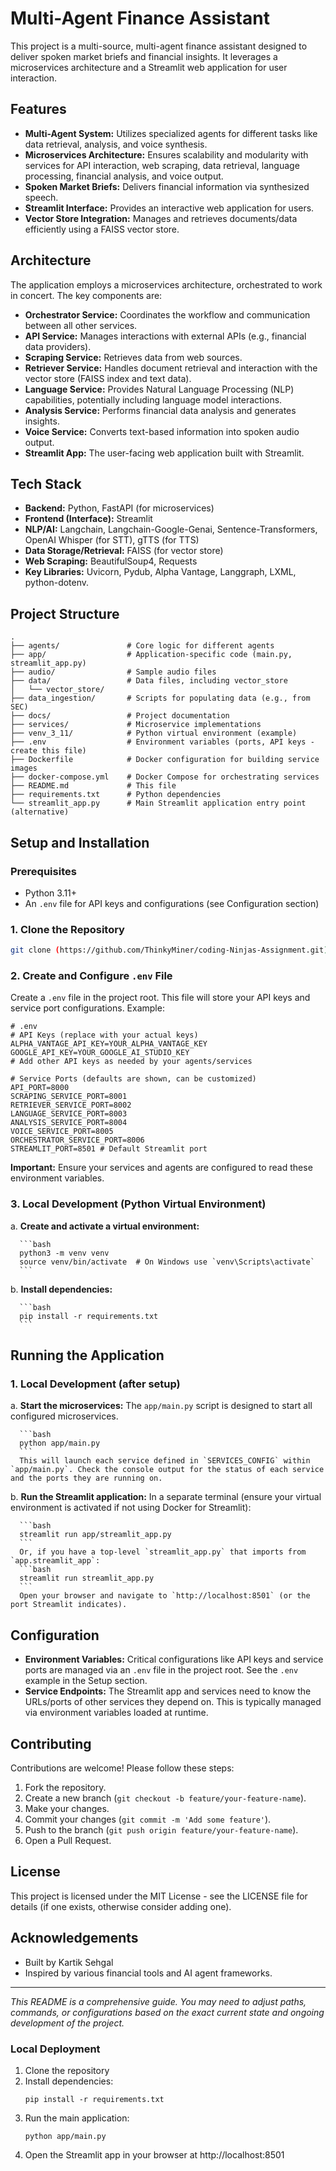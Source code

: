 # Multi-Agent Finance Assistant

This project is a multi-source, multi-agent finance assistant designed to deliver spoken market briefs and financial insights. It leverages a microservices architecture and a Streamlit web application for user interaction.

## Features

*   **Multi-Agent System:** Utilizes specialized agents for different tasks like data retrieval, analysis, and voice synthesis.
*   **Microservices Architecture:** Ensures scalability and modularity with services for API interaction, web scraping, data retrieval, language processing, financial analysis, and voice output.
*   **Spoken Market Briefs:** Delivers financial information via synthesized speech.
*   **Streamlit Interface:** Provides an interactive web application for users.
*   **Vector Store Integration:** Manages and retrieves documents/data efficiently using a FAISS vector store.

## Architecture

The application employs a microservices architecture, orchestrated to work in concert. The key components are:

*   **Orchestrator Service:** Coordinates the workflow and communication between all other services.
*   **API Service:** Manages interactions with external APIs (e.g., financial data providers).
*   **Scraping Service:** Retrieves data from web sources.
*   **Retriever Service:** Handles document retrieval and interaction with the vector store (FAISS index and text data).
*   **Language Service:** Provides Natural Language Processing (NLP) capabilities, potentially including language model interactions.
*   **Analysis Service:** Performs financial data analysis and generates insights.
*   **Voice Service:** Converts text-based information into spoken audio output.
*   **Streamlit App:** The user-facing web application built with Streamlit.

## Tech Stack

*   **Backend:** Python, FastAPI (for microservices)
*   **Frontend (Interface):** Streamlit
*   **NLP/AI:** Langchain, Langchain-Google-Genai, Sentence-Transformers, OpenAI Whisper (for STT), gTTS (for TTS)
*   **Data Storage/Retrieval:** FAISS (for vector store)
*   **Web Scraping:** BeautifulSoup4, Requests
*   **Key Libraries:** Uvicorn, Pydub, Alpha Vantage, Langgraph, LXML, python-dotenv.

## Project Structure

```
.
├── agents/               # Core logic for different agents
├── app/                  # Application-specific code (main.py, streamlit_app.py)
├── audio/                # Sample audio files
├── data/                 # Data files, including vector_store
│   └── vector_store/
├── data_ingestion/       # Scripts for populating data (e.g., from SEC)
├── docs/                 # Project documentation
├── services/             # Microservice implementations
├── venv_3_11/            # Python virtual environment (example)
├── .env                  # Environment variables (ports, API keys - create this file)
├── Dockerfile            # Docker configuration for building service images
├── docker-compose.yml    # Docker Compose for orchestrating services
├── README.md             # This file
├── requirements.txt      # Python dependencies
└── streamlit_app.py      # Main Streamlit application entry point (alternative)
```

## Setup and Installation

### Prerequisites

*   Python 3.11+
*   An `.env` file for API keys and configurations (see Configuration section)

### 1. Clone the Repository

```bash
git clone (https://github.com/ThinkyMiner/coding-Ninjas-Assignment.git)
```

### 2. Create and Configure `.env` File

Create a `.env` file in the project root. This file will store your API keys and service port configurations. Example:

```env
# .env
# API Keys (replace with your actual keys)
ALPHA_VANTAGE_API_KEY=YOUR_ALPHA_VANTAGE_KEY
GOOGLE_API_KEY=YOUR_GOOGLE_AI_STUDIO_KEY
# Add other API keys as needed by your agents/services

# Service Ports (defaults are shown, can be customized)
API_PORT=8000
SCRAPING_SERVICE_PORT=8001
RETRIEVER_SERVICE_PORT=8002
LANGUAGE_SERVICE_PORT=8003
ANALYSIS_SERVICE_PORT=8004
VOICE_SERVICE_PORT=8005
ORCHESTRATOR_SERVICE_PORT=8006
STREAMLIT_PORT=8501 # Default Streamlit port
```
**Important:** Ensure your services and agents are configured to read these environment variables.

### 3. Local Development (Python Virtual Environment)

   a. **Create and activate a virtual environment:**

      ```bash
      python3 -m venv venv
      source venv/bin/activate  # On Windows use `venv\Scripts\activate`
      ```

   b. **Install dependencies:**

      ```bash
      pip install -r requirements.txt
      ```

## Running the Application

### 1. Local Development (after setup)

   a. **Start the microservices:**
      The `app/main.py` script is designed to start all configured microservices.

      ```bash
      python app/main.py
      ```
      This will launch each service defined in `SERVICES_CONFIG` within `app/main.py`. Check the console output for the status of each service and the ports they are running on.

   b. **Run the Streamlit application:**
      In a separate terminal (ensure your virtual environment is activated if not using Docker for Streamlit):

      ```bash
      streamlit run app/streamlit_app.py
      ```
      Or, if you have a top-level `streamlit_app.py` that imports from `app.streamlit_app`:
      ```bash
      streamlit run streamlit_app.py
      ```
      Open your browser and navigate to `http://localhost:8501` (or the port Streamlit indicates).

## Configuration

*   **Environment Variables:** Critical configurations like API keys and service ports are managed via an `.env` file in the project root. See the `.env` example in the Setup section.
*   **Service Endpoints:** The Streamlit app and services need to know the URLs/ports of other services they depend on. This is typically managed via environment variables loaded at runtime.

## Contributing

Contributions are welcome! Please follow these steps:

1.  Fork the repository.
2.  Create a new branch (`git checkout -b feature/your-feature-name`).
3.  Make your changes.
4.  Commit your changes (`git commit -m 'Add some feature'`).
5.  Push to the branch (`git push origin feature/your-feature-name`).
6.  Open a Pull Request.

## License

This project is licensed under the MIT License - see the LICENSE file for details (if one exists, otherwise consider adding one).

## Acknowledgements

*   Built by Kartik Sehgal
*   Inspired by various financial tools and AI agent frameworks.

---
*This README is a comprehensive guide. You may need to adjust paths, commands, or configurations based on the exact current state and ongoing development of the project.*


### Local Deployment

1. Clone the repository
2. Install dependencies:
   ```
   pip install -r requirements.txt
   ```
3. Run the main application:
   ```
   python app/main.py
   ```
4. Open the Streamlit app in your browser at http://localhost:8501
